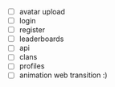 - [ ] avatar upload
- [ ] login
- [ ] register 
- [ ] leaderboards
- [ ] api
- [ ] clans
- [ ] profiles
- [ ] animation web transition :)